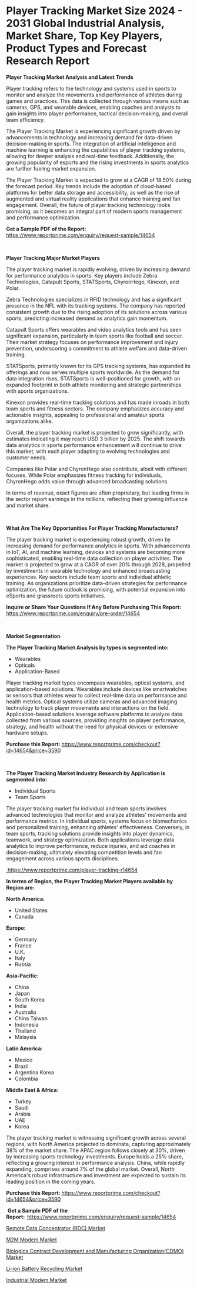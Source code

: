 <p><h1>Player Tracking Market Size 2024 - 2031 Global Industrial Analysis, Market Share, Top Key Players, Product Types and Forecast Research Report</h1></p><p><strong>Player Tracking Market Analysis and Latest Trends</strong></p>
<p><p>Player tracking refers to the technology and systems used in sports to monitor and analyze the movements and performance of athletes during games and practices. This data is collected through various means such as cameras, GPS, and wearable devices, enabling coaches and analysts to gain insights into player performance, tactical decision-making, and overall team efficiency.</p><p>The Player Tracking Market is experiencing significant growth driven by advancements in technology and increasing demand for data-driven decision-making in sports. The integration of artificial intelligence and machine learning is enhancing the capabilities of player tracking systems, allowing for deeper analysis and real-time feedback. Additionally, the growing popularity of esports and the rising investments in sports analytics are further fueling market expansion.</p><p>The Player Tracking Market is expected to grow at a CAGR of 18.50% during the forecast period. Key trends include the adoption of cloud-based platforms for better data storage and accessibility, as well as the rise of augmented and virtual reality applications that enhance training and fan engagement. Overall, the future of player tracking technology looks promising, as it becomes an integral part of modern sports management and performance optimization.</p></p>
<p><strong>Get a Sample PDF of the Report:&nbsp;</strong> <a href="https://www.reportprime.com/enquiry/request-sample/14654?utm_campaign=96&utm_medium=2&utm_source=Github&utm_content=ia&utm_term=11102024&utm_id=player-tracking">https://www.reportprime.com/enquiry/request-sample/14654</a></p>
<p>&nbsp;</p>
<p><strong>Player Tracking Major Market Players</strong></p>
<p><p>The player tracking market is rapidly evolving, driven by increasing demand for performance analytics in sports. Key players include Zebra Technologies, Catapult Sports, STATSports, ChyronHego, Kinexon, and Polar.</p><p>Zebra Technologies specializes in RFID technology and has a significant presence in the NFL with its tracking systems. The company has reported consistent growth due to the rising adoption of its solutions across various sports, predicting increased demand as analytics gain momentum.</p><p>Catapult Sports offers wearables and video analytics tools and has seen significant expansion, particularly in team sports like football and soccer. Their market strategy focuses on performance improvement and injury prevention, underscoring a commitment to athlete welfare and data-driven training.</p><p>STATSports, primarily known for its GPS tracking systems, has expanded its offerings and now serves multiple sports worldwide. As the demand for data integration rises, STATSports is well-positioned for growth, with an expanded footprint in both athlete monitoring and strategic partnerships with sports organizations.</p><p>Kinexon provides real-time tracking solutions and has made inroads in both team sports and fitness sectors. The company emphasizes accuracy and actionable insights, appealing to professional and amateur sports organizations alike.</p><p>Overall, the player tracking market is projected to grow significantly, with estimates indicating it may reach USD 3 billion by 2025. The shift towards data analytics in sports performance enhancement will continue to drive this market, with each player adapting to evolving technologies and customer needs.</p><p>Companies like Polar and ChyronHego also contribute, albeit with different focuses. While Polar emphasizes fitness tracking for individuals, ChyronHego adds value through advanced broadcasting solutions.</p><p>In terms of revenue, exact figures are often proprietary, but leading firms in the sector report earnings in the millions, reflecting their growing influence and market share.</p></p>
<p>&nbsp;</p>
<p><strong>What Are The Key Opportunities For Player Tracking Manufacturers?</strong></p>
<p><p>The player tracking market is experiencing robust growth, driven by increasing demand for performance analytics in sports. With advancements in IoT, AI, and machine learning, devices and systems are becoming more sophisticated, enabling real-time data collection on player activities. The market is projected to grow at a CAGR of over 20% through 2028, propelled by investments in wearable technology and enhanced broadcasting experiences. Key sectors include team sports and individual athletic training. As organizations prioritize data-driven strategies for performance optimization, the future outlook is promising, with potential expansion into eSports and grassroots sports initiatives.</p></p>
<p><strong>Inquire or Share Your Questions If Any Before Purchasing This Report:</strong> <a href="https://www.reportprime.com/enquiry/pre-order/14654?utm_campaign=96&utm_medium=2&utm_source=Github&utm_content=ia&utm_term=11102024&utm_id=player-tracking">https://www.reportprime.com/enquiry/pre-order/14654</a></p>
<p>&nbsp;</p>
<p><strong>Market Segmentation</strong></p>
<p><strong>The Player Tracking Market Analysis by types is segmented into:</strong></p>
<p><ul><li>Wearables</li><li>Opticals</li><li>Application-Based</li></ul></p>
<p><p>Player tracking market types encompass wearables, optical systems, and application-based solutions. Wearables include devices like smartwatches or sensors that athletes wear to collect real-time data on performance and health metrics. Optical systems utilize cameras and advanced imaging technology to track player movements and interactions on the field. Application-based solutions leverage software platforms to analyze data collected from various sources, providing insights on player performance, strategy, and health without the need for physical devices or extensive hardware setups.</p></p>
<p><strong>Purchase this Report:&nbsp;</strong><a href="https://www.reportprime.com/checkout?id=14654&price=3590&utm_campaign=96&utm_medium=2&utm_source=Github&utm_content=ia&utm_term=11102024&utm_id=player-tracking">https://www.reportprime.com/checkout?id=14654&price=3590</a></p>
<p>&nbsp;</p>
<p><strong>The Player Tracking Market Industry Research by Application is segmented into:</strong></p>
<p><ul><li>Individual Sports</li><li>Team Sports</li></ul></p>
<p><p>The player tracking market for individual and team sports involves advanced technologies that monitor and analyze athletes' movements and performance metrics. In individual sports, systems focus on biomechanics and personalized training, enhancing athletes' effectiveness. Conversely, in team sports, tracking solutions provide insights into player dynamics, teamwork, and strategy optimization. Both applications leverage data analytics to improve performance, reduce injuries, and aid coaches in decision-making, ultimately elevating competition levels and fan engagement across various sports disciplines.</p></p>
<p><a href="https://www.reportprime.com/player-tracking-r14654?utm_campaign=96&utm_medium=2&utm_source=Github&utm_content=ia&utm_term=11102024&utm_id=player-tracking">&nbsp;https://www.reportprime.com/player-tracking-r14654</a></p>
<p><strong>In terms of Region, the Player Tracking Market Players available by Region are:</strong></p>
<p>
    <p> <strong> North America: </strong>
        <ul>
            <li>United States</li>
            <li>Canada</li>
        </ul>
        </p> 
    <p> <strong> Europe: </strong>
        <ul>
            <li>Germany</li>
            <li>France</li>
            <li>U.K.</li>
            <li>Italy</li>
            <li>Russia</li>
        </ul>
        </p> 
    <p> <strong> Asia-Pacific: </strong>
        <ul>
            <li>China</li>
            <li>Japan</li>
            <li>South Korea</li>
            <li>India</li>
            <li>Australia</li>
            <li>China Taiwan</li>
            <li>Indonesia</li>
            <li>Thailand</li>
            <li>Malaysia</li>
        </ul>
        </p> 
    <p> <strong> Latin America: </strong>
        <ul>
            <li>Mexico</li>
            <li>Brazil</li>
            <li>Argentina Korea</li>
            <li>Colombia</li>
        </ul>
        </p> 
    <p> <strong> Middle East & Africa: </strong>
        <ul>
            <li>Turkey</li>
            <li>Saudi</li>
            <li>Arabia</li>
            <li>UAE</li>
            <li>Korea</li>
        </ul>
    </p>
    </p>
<p><p>The player tracking market is witnessing significant growth across several regions, with North America projected to dominate, capturing approximately 38% of the market share. The APAC region follows closely at 30%, driven by increasing sports technology investments. Europe holds a 25% share, reflecting a growing interest in performance analysis. China, while rapidly expanding, comprises around 7% of the global market. Overall, North America's robust infrastructure and investment are expected to sustain its leading position in the coming years.</p></p>
<p><strong>Purchase this Report: </strong><a href="https://www.reportprime.com/checkout?id=14654&price=3590&utm_campaign=96&utm_medium=2&utm_source=Github&utm_content=ia&utm_term=11102024&utm_id=player-tracking">https://www.reportprime.com/checkout?id=14654&price=3590</a></p>
<p>&nbsp;<strong>Get a Sample PDF of the Report:&nbsp;&nbsp;</strong><a href="https://www.reportprime.com/enquiry/request-sample/14654?utm_campaign=96&utm_medium=2&utm_source=Github&utm_content=ia&utm_term=11102024&utm_id=player-tracking">https://www.reportprime.com/enquiry/request-sample/14654</a></p>
<p><strong></strong></p>
<p><p><a href="https://www.linkedin.com/pulse/remote-data-concentrator-rdc-market-drivers-challenges-forecast-zdbbc?utm_campaign=96&utm_medium=2&utm_source=Github&utm_content=ia&utm_term=11102024&utm_id=player-tracking">Remote Data Concentrator (RDC) Market</a></p><p><a href="https://issuu.com/reportprime-2/docs/m2m-modem-market-size-2030.pptx_dcdd87e86dcd00?utm_campaign=96&utm_medium=2&utm_source=Github&utm_content=ia&utm_term=11102024&utm_id=player-tracking">M2M Modem Market</a></p><p><a href="https://www.linkedin.com/pulse/biologics-contract-development-manufacturing-organizationcdmo-apsue?utm_campaign=96&utm_medium=2&utm_source=Github&utm_content=ia&utm_term=11102024&utm_id=player-tracking">Biologics Contract Development and Manufacturing Organization(CDMO) Market</a></p><p><a href="https://www.linkedin.com/pulse/deep-dive-li-ion-battery-recycling-market-itstrends-segmentation-lrtlc?utm_campaign=96&utm_medium=2&utm_source=Github&utm_content=ia&utm_term=11102024&utm_id=player-tracking">Li-ion Battery Recycling Market</a></p><p><a href="https://issuu.com/reportprime-2/docs/industrial-modem-market-size-2030.p_b3b43415695dfb?utm_campaign=96&utm_medium=2&utm_source=Github&utm_content=ia&utm_term=11102024&utm_id=player-tracking">Industrial Modem Market</a></p></p>
